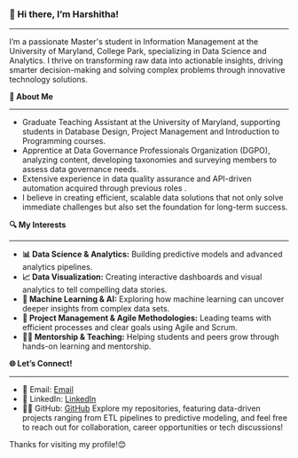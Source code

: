 ### 👋 Hi there, I’m Harshitha!
- - -

I’m a passionate Master's student in Information Management at the University of Maryland, College Park, specializing in Data Science and Analytics. I thrive on transforming raw data into actionable insights, driving smarter decision-making and solving complex problems through innovative technology solutions.

**🌟 About Me**
- - - 

- Graduate Teaching Assistant at the University of Maryland, supporting students in Database Design, Project Management and Introduction to Programming courses.
- Apprentice at Data Governance Professionals Organization (DGPO), analyzing content, developing taxonomies and surveying members to assess data governance needs.
- Extensive experience in data quality assurance and API-driven automation acquired through previous roles .
- I believe in creating efficient, scalable data solutions that not only solve immediate challenges but also set the foundation for long-term success.

**🔍 My Interests**
- - -

- **📊 Data Science & Analytics:** Building predictive models and advanced analytics pipelines.
- **📈 Data Visualization:** Creating interactive dashboards and visual analytics to tell compelling data stories.
- **🤖 Machine Learning & AI:** Exploring how machine learning can uncover deeper insights from complex data sets.
- **📅 Project Management & Agile Methodologies:** Leading teams with efficient processes and clear goals using Agile and Scrum.
- **👩‍🏫 Mentorship & Teaching:** Helping students and peers grow through hands-on learning and mentorship.

**🌐 Let’s Connect!**
- - - 

- 📧 Email: [Email](mailto:harshi07@umd.edu)
- 💼 LinkedIn: [LinkedIn](http://www.linkedin.com/in/harshitha-ramachandra/)
- 👨‍💻 GitHub: [GitHub](https://github.com/hramac?tab=repositories) Explore my repositories, featuring data-driven projects ranging from ETL pipelines to predictive modeling, and feel free to reach out for collaboration, career opportunities or tech discussions!


Thanks for visiting my profile!😊
